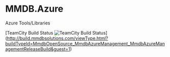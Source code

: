 MMDB.Azure
==========

Azure Tools/Libraries

[TeamCity Build Status
![TeamCity Build Status](http://build.mmdbsolutions.com/app/rest/builds/buildType:(id:MmdbOpenSource_MmdbAzureManagement_MmdbAzureManagementReleaseBuild)/statusIcon "TeamCity Build Status")] (http://build.mmdbsolutions.com/viewType.html?buildTypeId=MmdbOpenSource_MmdbAzureManagement_MmdbAzureManagementReleaseBuild&guest=1)
